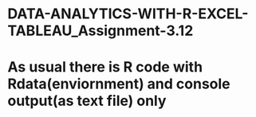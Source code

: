 # DATA-ANALYTICS-WITH-R-EXCEL-TABLEAU_Assignment-3.12
# As usual there is R code with Rdata(enviornment) and console output(as text file) only
